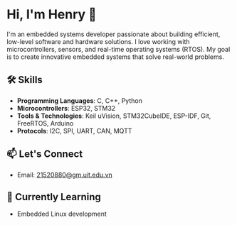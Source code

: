 # Hi, I'm Henry 👋

I'm an embedded systems developer passionate about building efficient, low-level software and hardware solutions. I love working with microcontrollers, sensors, and real-time operating systems (RTOS). My goal is to create innovative embedded systems that solve real-world problems.

## 🛠️ Skills
- **Programming Languages**: C, C++, Python
- **Microcontrollers**: ESP32, STM32
- **Tools & Technologies**: Keil uVision, STM32CubeIDE, ESP-IDF, Git, FreeRTOS, Arduino
- **Protocols**: I2C, SPI, UART, CAN, MQTT

## 📫 Let's Connect
- Email: 21520880@gm.uit.edu.vn

## 🔭 Currently Learning
- Embedded Linux development
